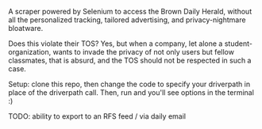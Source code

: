 A scraper powered by Selenium to access the Brown Daily Herald, without all the personalized tracking, tailored advertising, and privacy-nightmare bloatware.

Does this violate their TOS? Yes, but when a company, let alone a student-organization, wants to invade the privacy of not only users but fellow classmates, that is absurd, and the TOS should not be respected in such a case.

Setup: clone this repo, then change the code to specify your driverpath in place of the driverpath call. Then, run and you'll see options in the terminal :)

TODO: ability to export to an RFS feed / via daily email
